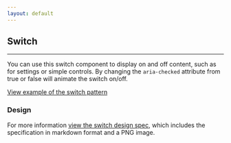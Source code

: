 ```yaml
---
layout: default
---
```


## Switch

<hr>

You can use this switch component to display on and off content, such as for settings or simple controls. By changing the `aria-checked` attribute from true or false will animate the switch on/off.

<a href="/examples/patterns/switch/"
    class="js-example">
View example of the switch pattern
</a>

### Design

For more information [view the switch design spec](https://github.com/ubuntudesign/vanilla-design/tree/master/Switch), which includes the specification in markdown format and a PNG image.
